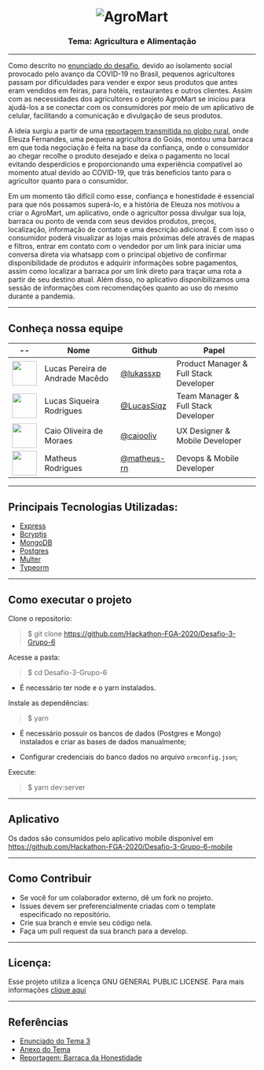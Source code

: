 <h1 align="center">
  <img alt="AgroMart" title="AgroMart" src="https://raw.githubusercontent.com/Hackathon-FGA-2020/Desafio-3-Grupo-6-mobile/master/src/assets/logo_0.5.png"/>
<h3 align="center">
Tema: Agricultura e Alimentação
</h3>
</h1>

---

Como descrito no [enunciado do desafio](https://github.com/Hackathon-FGA-2020/Sobre-o-Hackathon/blob/master/docs/Desafios/Desafio_3/Hackathon_FGA_2020_Desafio_3.pdf), devido ao isolamento social provocado pelo avanço da COVID-19 no Brasil, pequenos agricultores passam por dificuldades para vender e expor seus produtos que antes eram vendidos em feiras, para hotéis, restaurantes e outros clientes. Assim com as necessidades dos agricultores o projeto AgroMart se iniciou para ajudá-los a se conectar com os consumidores por meio de um aplicativo de celular, facilitando a comunicação e divulgação de seus produtos.

A ideia surgiu a partir de uma [reportagem transmitida no globo rural](https://g1.globo.com/economia/agronegocios/globo-rural/noticia/2020/05/03/produtora-de-goias-cria-barraca-da-honestidade-para-melhorar-as-vendas-de-hortalicas-e-verduras.ghtml), onde Eleuza Fernandes, uma pequena agricultora do Goiás, montou uma barraca em que toda negociação é feita na base da confiança, onde o consumidor ao chegar recolhe o produto desejado e deixa o pagamento no local evitando desperdícios e proporcionando uma experiência compatível ao momento atual devido ao COVID-19, que trás beneficios tanto para o agricultor quanto para o consumidor.

Em um momento tão difícil como esse, confiança e honestidade é essencial para que nós possamos superá-lo, e a história de Eleuza nos motivou a criar o AgroMart, um aplicativo, onde o agricultor possa divulgar sua loja, barraca ou ponto de venda com seus devidos produtos, preços, localização, informação de contato e uma descrição adicional. E com isso  o consumidor poderá visualizar as lojas mais próximas dele através de mapas e filtros, entrar em contato com o vendedor por um link para iniciar uma conversa direta via whatsapp com o principal objetivo de confirmar disponibilidade de produtos e adquirir informações sobre pagamentos, assim como localizar a barraca por um link direto para traçar uma rota a partir de seu destino atual. Além disso, no aplicativo disponibilizamos uma sessão de informações com recomendações quanto ao uso do mesmo durante a pandemia.

---

<!-- Adicionar gif do app -->



## Conheça nossa equipe

| --                                                                                                                          | Nome                            | Github                                       | Papel                                  |
| --------------------------------------------------------------------------------------------------------------------------- | ------------------------------- | -------------------------------------------- | -------------------------------------- |
| <img src="https://avatars3.githubusercontent.com/u/19879482?s=460&v=4" width=50>                                            | Lucas Pereira de Andrade Macêdo | [@lukassxp](https://github.com/lukassxp)     | Product Manager & Full Stack Developer |
| <img src="https://avatars0.githubusercontent.com/u/23382026?s=460&v=4" width=50>                                            | Lucas Siqueira Rodrigues        | [@LucasSiqz](https://github.com/LucasSiqz)   | Team Manager & Full Stack Developer        |
| <img src="https://avatars3.githubusercontent.com/u/23109243?s=460&u=1ebd15e65395061ca00cfe224e79325e253d54f3&v=4" width=50> | Caio Oliveira de Moraes         | [@caiooliv](https://github.com/caiooliv)     | UX Designer & Mobile Developer         |
| <img src="https://avatars1.githubusercontent.com/u/31085700?s=460&u=c4dbcc80bed6756d37aa9820b84207e3e8f16d8c&v=4" width=50> | Matheus Rodrigues               | [@matheus-rn](https://github.com/matheus-rn) | Devops & Mobile Developer              |

---

## Principais Tecnologias Utilizadas:

- [Express](https://expressjs.com/pt-br/)
- [Bcryptjs](https://github.com/dcodeIO/bcrypt.js) 
- [MongoDB](https://www.mongodb.com/) 
- [Postgres](https://www.postgresql.org/) 
- [Multer](https://github.com/expressjs/multer) 
- [Typeorm](https://typeorm.io/#/) 

---

## Como executar o projeto

Clone o repositorio:

> \$ git clone https://github.com/Hackathon-FGA-2020/Desafio-3-Grupo-6

Acesse a pasta:

> \$ cd Desafio-3-Grupo-6

- É necessário ter node e o yarn instalados.

Instale as dependências:

> \$ yarn

- É necessário possuir os bancos de dados (Postgres e Mongo) instalados e criar as bases de dados manualmente;

- Configurar credenciais do banco dados no arquivo `ormconfig.json`;

Execute:

> \$ yarn dev:server
---

## Aplicativo

Os dados são consumidos pelo aplicativo mobile disponível em https://github.com/Hackathon-FGA-2020/Desafio-3-Grupo-6-mobile

---

## Como Contribuir

- Se você for um colaborador externo, dê um fork no projeto.
- Issues devem ser preferencialmente criadas com o template especificado no repositório.
- Crie sua branch e envie seu código nela.
- Faça um pull request da sua branch para a develop.

---

## Licença:

Esse projeto utiliza a licença GNU GENERAL PUBLIC LICENSE. Para mais informações [clique aqui](https://github.com/Hackathon-FGA-2020/Desafio-3-Grupo-6-mobile/blob/master/LICENSE)

---

## Referências

- [Enunciado do Tema 3](https://github.com/Hackathon-FGA-2020/Sobre-o-Hackathon/blob/master/docs/Desafios/Desafio_3/Hackathon_FGA_2020_Desafio_3.pdf)
- [Anexo do Tema](https://github.com/Hackathon-FGA-2020/Sobre-o-Hackathon/blob/master/docs/Desafios/Desafio_3/Anexo_Agricultura_Familiar.pdf)
- [Reportagem: Barraca da Honestidade](https://g1.globo.com/economia/agronegocios/globo-rural/noticia/2020/05/03/produtora-de-goias-cria-barraca-da-honestidade-para-melhorar-as-vendas-de-hortalicas-e-verduras.ghtml)
